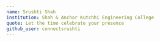 ```yaml
---
name: Srushti Shah
institution: Shah & Anchor Kutchhi Engineering College
quote: Let the time celebrate your presence
github_user: connectsrushti
---
```

